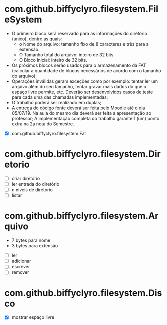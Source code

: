 # com.github.biffyclyro.filesystem.FileSystem


 - O primeiro bloco será reservado para as informações do diretório (único), dentre as quais:
    - o Nome do arquivo: tamanho fixo de 8 caracteres e três para a extensão.
    - O Tamanho total do arquivo: inteiro de 32 bits.
    - O Bloco Inicial: inteiro de 32 bits.
 - Os próximos blocos serão usados para o armazenamento da FAT (calcular a quantidade de blocos necessários de acordo com o tamanho do arquivo);
 - Operações inválidas geram exceções como por exemplo: tentar ler um arquivo além
   do seu tamanho, tentar gravar mais dados do que o espaço livre permite, etc.
   Deverão ser desenvolvidos casos de teste para cada uma das chamadas implementadas;
 - O trabalho poderá ser realizado em duplas;
 - A entrega do código fonte deverá ser feita pelo Moodle até o dia 05/07/19. Na aula do
    mesmo dia deverá ser feita a apresentação ao professor;
    A implementação completa do trabalho garante 1 (um) ponto extra na 2a nota do
    Semestre.
    
  - [x] com.github.biffyclyro.filesystem.Fat
    
  # com.github.biffyclyro.filesystem.Diretorio
  
  - [ ] criar diretório
  - [ ] ler entrada do diretório
  - [ ] n niveis de diretorio
  - [ ] listar
  
  # com.github.biffyclyro.filesystem.Arquivo
  
  - 7 bytes para nome
  - 3 bytes para extensão
  
  - [ ] ler
  - [ ] adicionar
  - [ ] escrever
  - [ ] remover
  
  # com.github.biffyclyro.filesystem.Disco
  
  - [x] mostrar espaço livre